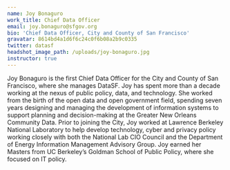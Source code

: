 ```yaml
---
name: Joy Bonaguro
work_title: Chief Data Officer
email: joy.bonaguro@sfgov.org
bio: 'Chief Data Officer, City and County of San Francisco'
gravatar: 8614bd4a1d6f6c24c0f6b08a2b9c0335
twitter: datasf
headshot_image_path: /uploads/joy-bonaguro.jpg
instructor: true
---
```



Joy Bonaguro is the first Chief Data Officer for the City and County of San Francisco, where she manages DataSF. Joy has spent more than a decade working at the nexus of public policy, data, and technology. She worked from the birth of the open data and open government field, spending seven years designing and managing the development of information systems to support planning and decision-making at the Greater New Orleans Community Data. Prior to joining the City, Joy worked at Lawrence Berkeley National Laboratory to help develop technology, cyber and privacy policy working closely with both the National Lab CIO Council and the Department of Energy Information Management Advisory Group. Joy earned her Masters from UC Berkeley’s Goldman School of Public Policy, where she focused on IT policy.